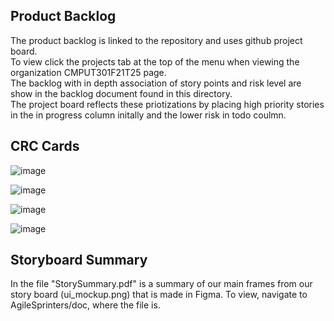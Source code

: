 ## Product Backlog
The product backlog is linked to the repository and uses github project board. <br>
To view click the projects tab at the top of the menu when viewing the organization CMPUT301F21T25 page. <br>
The backlog with in depth association of story points and risk level are show in the backlog document found in this directory. <br>
The project board reflects these priotizations by placing high priority stories in the in progress column initally and the lower risk in todo coulmn.

## CRC Cards

![image](https://user-images.githubusercontent.com/65202488/137422175-ed3496b1-6304-4eaa-804c-2638d13835cc.png)

![image](https://user-images.githubusercontent.com/65202488/137423333-2febec8e-3879-43d4-9739-aad2305434a6.png)

![image](https://user-images.githubusercontent.com/65202488/137423096-4dc1f06b-2e6b-4319-b0e5-f66b4bf343db.png)

![image](https://user-images.githubusercontent.com/65202488/137423055-b713aa3c-6395-4b7e-b08e-2c02accb1888.png)

## Storyboard Summary
In the file "StorySummary.pdf" is a summary of our main frames from our story board (ui_mockup.png) that is made in Figma. To view, navigate to AgileSprinters/doc, where the file is.
